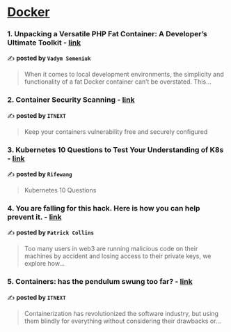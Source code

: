 
<h1><a href=https://medium.com/tag/docker/recommended target="_blank" rel="noopener noreferrer">Docker</a></h1>
<h3>1. Unpacking a Versatile PHP Fat Container: A Developer’s Ultimate Toolkit - <a href="https://medium.com/@vadymsemeniuk/unpacking-a-versatile-php-fat-container-a-developers-ultimate-toolkit-4d7df0e61705" target="_blank" rel="noopener noreferrer">link</a></h3>

✍️ **posted by `Vadym Semeniuk`**

<blockquote>When it comes to local development environments, the simplicity and functionality of a fat Docker container can’t be overstated. This…</blockquote>

<h3>2. Container Security Scanning - <a href="https://medium.com/itnext/container-security-scanning-f16b438db58d" target="_blank" rel="noopener noreferrer">link</a></h3>

✍️ **posted by `ITNEXT`**

<blockquote>Keep your containers vulnerability free and securely configured</blockquote>

<h3>3. Kubernetes 10 Questions to Test Your Understanding of K8s - <a href="https://medium.com/@rifewang/kubernetes-10-questions-to-test-your-understanding-of-k8s-c2860c9f3cbf" target="_blank" rel="noopener noreferrer">link</a></h3>

✍️ **posted by `Rifewang`**

<blockquote>Kubernetes 10 Questions</blockquote>

<h3>4. You are falling for this hack. Here is how you can help prevent it. - <a href="https://medium.com/@patrickalphac/you-are-falling-for-this-hack-here-is-how-you-can-help-prevent-it-87ca6e2d8368" target="_blank" rel="noopener noreferrer">link</a></h3>

✍️ **posted by `Patrick Collins`**

<blockquote>Too many users in web3 are running malicious code on their machines by accident and losing access to their private keys, we explore how…</blockquote>

<h3>5. Containers: has the pendulum swung too far? - <a href="https://medium.com/itnext/containers-has-the-pendulum-swung-too-far-208ad02a6b42" target="_blank" rel="noopener noreferrer">link</a></h3>

✍️ **posted by `ITNEXT`**

<blockquote>Containerization has revolutionized the software industry, but using them blindly for everything without considering their drawbacks or…</blockquote>

